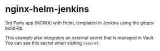 # nginx-helm-jenkins

3rd Party app (NGINX) with Helm, templated in Jenkins using the gitops-build-lib.

This example also integrates an external secret that is managed in Vault.
You can see this secret when visiting `/secret`.
